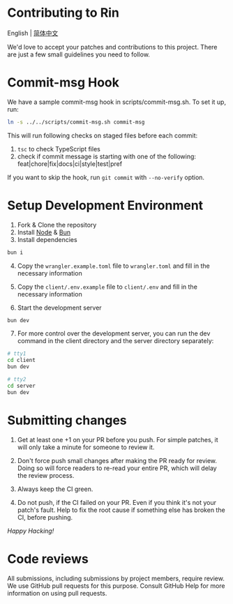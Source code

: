 # Contributing to Rin

English | [简体中文](./CONTRIBUTING_zh_CN.md)


We'd love to accept your patches and contributions to this project. There are just a few small guidelines you need to follow.

# Commit-msg Hook
We have a sample commit-msg hook in scripts/commit-msg.sh. To set it up, run:

```sh
ln -s ../../scripts/commit-msg.sh commit-msg
```

This will run following checks on staged files before each commit:

1. `tsc` to check TypeScript files
2. check if commit message is starting with one of the following: feat|chore|fix|docs|ci|style|test|pref

If you want to skip the hook, run `git commit` with `--no-verify` option.

# Setup Development Environment

1. Fork & Clone the repository
2. Install [Node](https://nodejs.org/en/download/package-manager) & [Bun](https://bun.sh/)
3. Install dependencies
```sh
bun i
```
4. Copy the `wrangler.example.toml` file to `wrangler.toml` and fill in the necessary information

5. Copy the `client/.env.example` file to `client/.env` and fill in the necessary information

6. Start the development server
```sh
bun dev
```
7. For more control over the development server, you can run the dev command in the client directory and the server directory separately:
```sh
# tty1
cd client
bun dev

# tty2
cd server
bun dev
```

# Submitting changes 

1. Get at least one +1 on your PR before you push.
For simple patches, it will only take a minute for someone to review it.

2. Don't force push small changes after making the PR ready for review. Doing so will force readers to re-read your entire PR, which will delay the review process.

3. Always keep the CI green.

4. Do not push, if the CI failed on your PR. Even if you think it's not your patch's fault. Help to fix the root cause if something else has broken the CI, before pushing.

*Happy Hacking!*

# Code reviews
All submissions, including submissions by project members, require review. We use GitHub pull requests for this purpose. Consult GitHub Help for more information on using pull requests.
